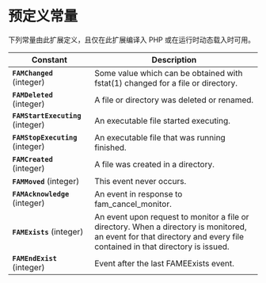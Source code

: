 预定义常量
==========

下列常量由此扩展定义，且仅在此扩展编译入 PHP 或在运行时动态载入时可用。

| Constant                                                    | Description                                                                                                                                                            |
|-------------------------------------------------------------|------------------------------------------------------------------------------------------------------------------------------------------------------------------------|
| **`FAMChanged`** (<span class="type">integer</span>)        | Some value which can be obtained with fstat(1) changed for a file or directory.                                                                                        |
| **`FAMDeleted`** (<span class="type">integer</span>)        | A file or directory was deleted or renamed.                                                                                                                            |
| **`FAMStartExecuting`** (<span class="type">integer</span>) | An executable file started executing.                                                                                                                                  |
| **`FAMStopExecuting`** (<span class="type">integer</span>)  | An executable file that was running finished.                                                                                                                          |
| **`FAMCreated`** (<span class="type">integer</span>)        | A file was created in a directory.                                                                                                                                     |
| **`FAMMoved`** (<span class="type">integer</span>)          | This event never occurs.                                                                                                                                               |
| **`FAMAcknowledge`** (<span class="type">integer</span>)    | An event in response to <span class="function">fam\_cancel\_monitor</span>.                                                                                            |
| **`FAMExists`** (<span class="type">integer</span>)         | An event upon request to monitor a file or directory. When a directory is monitored, an event for that directory and every file contained in that directory is issued. |
| **`FAMEndExist`** (<span class="type">integer</span>)       | Event after the last FAMEExists event.                                                                                                                                 |
